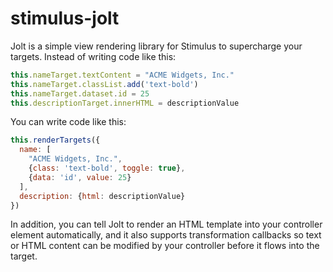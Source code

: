 # stimulus-jolt

Jolt is a simple view rendering library for Stimulus to supercharge your targets. Instead of writing code like this:

```javascript
this.nameTarget.textContent = "ACME Widgets, Inc."
this.nameTarget.classList.add('text-bold')
this.nameTarget.dataset.id = 25
this.descriptionTarget.innerHTML = descriptionValue
```

You can write code like this:

```javascript
this.renderTargets({
  name: [
    "ACME Widgets, Inc.",
    {class: 'text-bold', toggle: true},
    {data: 'id', value: 25}
  ],
  description: {html: descriptionValue}
})
```

In addition, you can tell Jolt to render an HTML template into your controller element automatically, and it also supports transformation callbacks so text or HTML content can be modified by your controller before it flows into the target.
